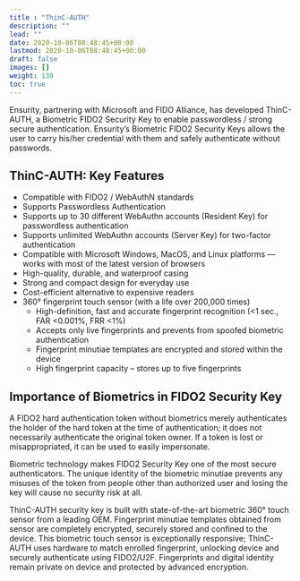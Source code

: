 ```yaml
---
title : "ThinC-AUTH"
description: ""
lead: ""
date: 2020-10-06T08:48:45+00:00
lastmod: 2020-10-06T08:48:45+00:00
draft: false
images: []
weight: 130
toc: true
---
```

Ensurity, partnering with Microsoft and FIDO Alliance, has developed ThinC-AUTH, a Biometric FIDO2 Security Key to enable passwordless / strong secure authentication. Ensurity’s Biometric FIDO2 Security Keys allows the user to carry his/her credential with them and safely authenticate without passwords.

## ThinC-AUTH: Key Features

- Compatible with FIDO2 / WebAuthN standards
- Supports Passwordless Authentication
- Supports up to 30 different WebAuthn accounts (Resident Key) for passwordless authentication
- Supports unlimited WebAuthn accounts (Server Key) for two-factor authentication 
- Compatible with Microsoft Windows, MacOS, and Linux platforms — works with most of the latest version of browsers
- High-quality, durable, and waterproof casing
- Strong and compact design for everyday use
- Cost-efficient alternative to expensive readers
- 360° fingerprint touch sensor (with a life over 200,000 times)
  - High-definition, fast and accurate fingerprint recognition (<1 sec., FAR <0.001%, FRR <1%) 
  - Accepts only live fingerprints and prevents from spoofed biometric authentication
  - Fingerprint minutiae templates are encrypted and stored within the device
  - High fingerprint capacity – stores up to five fingerprints


## Importance of Biometrics in FIDO2 Security Key

A FIDO2 hard authentication token without biometrics merely authenticates the holder of the hard token at the time of authentication; it does not necessarily authenticate the original token owner. If a token is lost or misappropriated, it can be used to easily impersonate. 

Biometric technology makes FIDO2 Security Key one of the most secure authenticators. The unique identity of the biometric minutiae prevents any misuses of the token from people other than authorized user and losing the key will cause no security risk at all.

ThinC-AUTH security key is built with state-of-the-art biometric 360° touch sensor from a leading OEM. Fingerprint minutiae templates obtained from sensor are completely encrypted, securely stored and confined to the device. This biometric touch sensor is exceptionally responsive; ThinC-AUTH uses hardware to match enrolled fingerprint, unlocking device and securely authenticate using FIDO2/U2F. Fingerprints and digital identity remain private on device and protected by advanced encryption.
